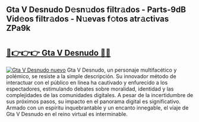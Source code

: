 ## Gta V Desnudo D𝚎sn𝚞dos filtr𝚊dos - Parts-9dB Vid𝚎os filtr𝚊dos - N𝚞evas f𝚘tos atr𝚊ctivas ZPa9k

# <h2><a href="http://mb67do.tromn.icu/?c=Gta+V+Desnudo">🔗👉👉👉 Gta V Desnudo 🔗🔗</a></h2>

[![Gta V Desnudo nuevo](https://i.imgur.com/pEAQMta.gif)](http://mb67do.tromn.icu/?c=Gta+V+Desnudo)
Gta V Desnudo, un personaje multifacético y polémico, se resiste a la simple descripción. Su innovador método de interactuar con el público en línea ha cautivado y enfurecido a los espectadores, estimulando debates sobre moralidad, identidad y las complejidades de las comunidades digitales. A pesar de la incertidumbre de sus próximos pasos, su impacto en el panorama digital es significativo. Armado con un espíritu inquebrantable y un encanto innegable, el viaje de Gta V Desnudo en el reino virtual es interminable.
